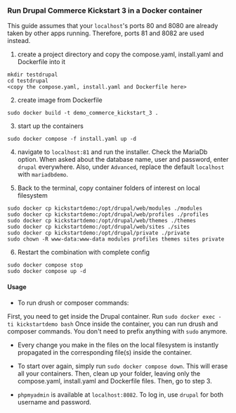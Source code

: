 ### Run Drupal Commerce Kickstart 3 in a Docker container ###

This guide assumes that your `localhost`'s ports 80 and 8080 are already taken by other apps running.
Therefore, ports 81 and 8082 are used instead.

1. create a project directory and copy the compose.yaml, install.yaml and Dockerfile into it
```
mkdir testdrupal
cd testdrupal
<copy the compose.yaml, install.yaml and Dockerfile here>
```
2. create image from Dockerfile
```
sudo docker build -t demo_commerce_kickstart_3 .
```
3. start up the containers
```
sudo docker compose -f install.yaml up -d
```
4. navigate to `localhost:81` and run the installer.
Check the MariaDb option. When asked about the database name, user and password, enter `drupal` everywhere. Also, under `Advanced`, replace the default `localhost` with `mariadbdemo`.

5. Back to the terminal, copy container folders of interest on local filesystem
```
sudo docker cp kickstartdemo:/opt/drupal/web/modules ./modules
sudo docker cp kickstartdemo:/opt/drupal/web/profiles ./profiles
sudo docker cp kickstartdemo:/opt/drupal/web/themes ./themes
sudo docker cp kickstartdemo:/opt/drupal/web/sites ./sites
sudo docker cp kickstartdemo:/opt/drupal/private ./private
sudo chown -R www-data:www-data modules profiles themes sites private
```
6. Restart the combination with complete config
```
sudo docker compose stop
sudo docker compose up -d
```
#### Usage ####

- To run drush or composer commands:

First, you need to get inside the Drupal container. Run `sudo docker exec - ti kickstartdemo bash`
Once inside the container, you can run drush and composer commands. You don't need to prefix anything with `sudo` anymore.

- Every change you make in the files on the local filesystem is instantly propagated in the corresponding file(s) inside the container.

- To start over again, simply run
``` sudo docker compose down ```. This will erase all your containers. 
Then, clean up your folder, leaving only the compose.yaml, install.yaml and Dockerfile files. 
Then, go to step 3.

- ```phpmyadmin``` is available at ```localhost:8082```. To log in, use ```drupal``` for both username and password.
